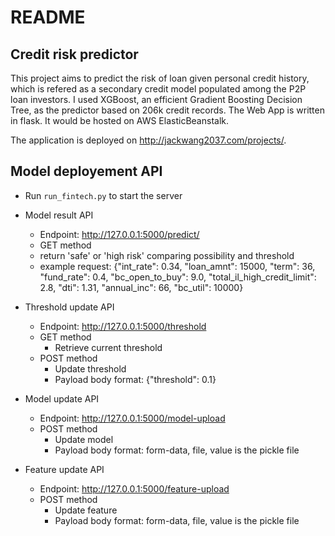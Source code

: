 # README

## Credit risk predictor
This project aims to predict the risk of loan given personal credit history, which is refered as a secondary credit model populated among the P2P loan investors. I used XGBoost, an efficient Gradient Boosting Decision Tree, as the predictor based on 206k credit records. The Web App is written in flask. It would be hosted on AWS ElasticBeanstalk. 

The application is deployed on http://jackwang2037.com/projects/.

## Model deployement API

* Run `run_fintech.py` to start the server

* Model result API
	* Endpoint: http://127.0.0.1:5000/predict/
	* GET method
	* return 'safe' or 'high risk' comparing possibility and threshold
	* example request: {"int_rate": 0.34, "loan_amnt": 15000, "term": 36, "fund_rate": 0.4, "bc_open_to_buy": 9.0, "total_il_high_credit_limit": 2.8, "dti": 1.31, "annual_inc": 66, "bc_util": 10000}


* Threshold update API
	* Endpoint: http://127.0.0.1:5000/threshold
	* GET method
		* Retrieve current threshold
	* POST method
		* Update threshold
		* Payload body format: {"threshold": 0.1}

* Model update API
	* Endpoint: http://127.0.0.1:5000/model-upload
	* POST method
		* Update model
		* Payload body format: form-data, file, value is the pickle file


* Feature update API
	* Endpoint: http://127.0.0.1:5000/feature-upload
	* POST method
		* Update feature
		* Payload body format: form-data, file, value is the pickle file
